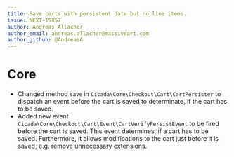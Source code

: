 ```yaml
---
title: Save carts with persistent data but no line items.
issue: NEXT-15857
author: Andreas Allacher
author_email: andreas.allacher@massiveart.com
author_github: @AndreasA
---
```

# Core
* Changed method `save` in `Cicada\Core\Checkout\Cart\CartPersister` to dispatch an event before the cart is saved to determinate, if the cart has to be saved.
* Added new event `Cicada\Core\Checkout\Cart\Event\CartVerifyPersistEvent` to be fired before the cart is saved. This event determines, if a cart has to be saved. Furthermore, it allows modifications to the cart just before it is saved, e.g. remove unnecessary extensions.
